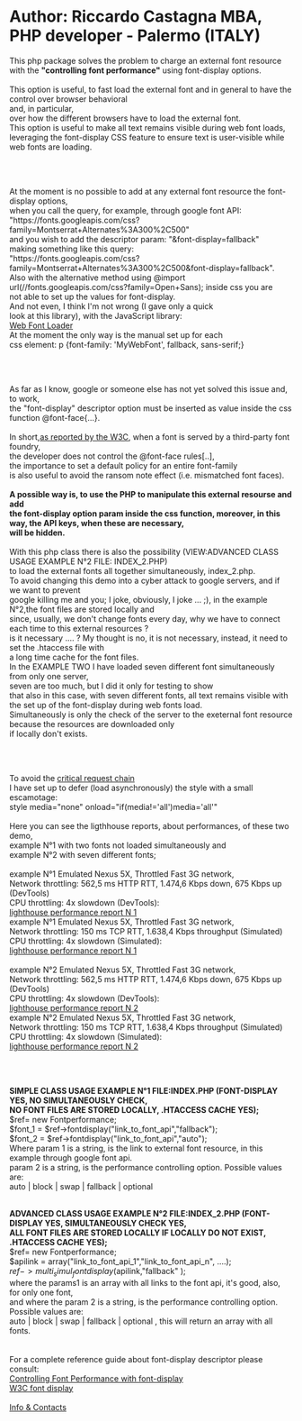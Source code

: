 <h1>Author: Riccardo Castagna MBA, PHP developer - Palermo (ITALY) </h1>
 <p>This php package solves the problem to charge an external font resource<br>                                                 
 with the <strong>"controlling font performance"</strong> using font-display options.<br><br>                                                 
 This option is useful, to fast load the external font and in general to have the control over browser behavioral<br>        
 and, in particular,<br> over how the different browsers have to load the external font.<br>                                     
 This option is useful to make all text remains visible during web font loads,<br>                                           
 leveraging the font-display CSS feature to ensure text is user-visible while web fonts are loading.</p><br><br>                     
 <p>At the moment is no possible to add at any external font resource the font-display options,<br>                             
 when you call the query, for example, through google font API:<br>                                                          
 "https://fonts.googleapis.com/css?family=Montserrat+Alternates%3A300%2C500"<br>                                             
 and you wish to add the descriptor param: "&font-display=fallback"<br>                                                      
 making something like this query:<br>                                                                                       
 "https://fonts.googleapis.com/css?family=Montserrat+Alternates%3A300%2C500&font-display=fallback".<br>                      
 Also with the alternative method using @import url(//fonts.googleapis.com/css?family=Open+Sans); inside css you are<br>     
 not able to set up the values for font-display.<br> And not even, I think I'm not wrong (I gave only a quick<br>                
 look at this library), with the JavaScript library:<br>                                                                     
 <a href="https://developers.google.com/fonts/docs/webfont_loader">Web Font Loader </a><br>                                                
 At the moment the only way is the manual set up for each<br>                                                                
 css element: p {font-family: 'MyWebFont', fallback, sans-serif;}</p><br><br>                                                        
 <p>As far as I know, google or someone else has not yet solved this issue and, to work,<br>                                    
 the "font-display" descriptor option must be inserted as value inside the css function @font-face{...}.<br><br>
 In short,<a href="https://www.w3.org/TR/css-fonts-4/#font-display-font-feature-values">as reported by the W3C</a>, when a font is served by a third-party font foundry,<br> the developer does not control the @font-face rules[..],<br>
 the importance to set a default policy for an entire font-family<br> is also useful to avoid the ransom note effect (i.e. mismatched font faces).<br><br> 
 <strong> A possible way is, to use the PHP to manipulate this external resourse and add<br>                                          
 the font-display option param inside the css function, moreover, in this way, the API keys, when these are necessary,<br>   
 will be hidden.</strong><br><br>                                                                                                        With this php class there is also the possibility (VIEW:ADVANCED CLASS USAGE EXAMPLE N&deg;2 FILE: INDEX_2.PHP)<br>             
 to load the external fonts all together simultaneously,  index_2.php.<br>                                                   
 To avoid changing this demo into a cyber attack to google servers, and if we want to prevent<br>                          
 google killing me and you; I joke, obviously, I joke ... ;), in the example N&deg;2,the font files are stored locally and<br>   
 since, usually, we don't change fonts every day, why we have to connect each time to this external resources ?<br>          
 is it necessary .... ? My thought is no, it is not necessary, instead, it need to set the .htaccess file with<br>           
 a long time cache for the font files.<br>                                                                                   
 In the EXAMPLE TWO I have loaded seven different font simultaneously from only one server,<br>                              
 seven are too much, but I did it only for testing to show<br>                                                               
 that also in this case, with seven different fonts, all text remains visible with<br>                 
 the set up of the font-display during web fonts load.<br>                                                                   
 Simultaneously is only the check of the server to the exeternal font resource because the resources are downloaded only<br>              if locally don't exists.</p><br><br>
<p>To avoid the <a href="https://developers.google.com/web/tools/lighthouse/audits/critical-request-chains">critical request chain</a><br>  I have set up to defer (load asynchronously) the style with a small escamotage:<br>                                         
 style media="none" onload="if(media!='all')media='all'"<br><br>                                                              
 Here you can see the ligthhouse reports, about performances, of these two demo,<br>example N&deg;1 with two fonts not loaded simultaneously and<br>
 example N&deg;2 with seven different fonts;<br><br>  
 example N&deg;1 Emulated Nexus 5X, Throttled Fast 3G network,<br> Network throttling: 562,5 ms HTTP RTT, 1.474,6 Kbps down, 675 Kbps up (DevTools)<br>
 CPU throttling: 4x slowdown (DevTools):<br> 
 <a href="https://googlechrome.github.io/lighthouse/viewer/?gist=b316fc892210f82dfcf56f5285c75ee6">lighthouse performance report N 1</a><br>
 example N&deg;1 Emulated Nexus 5X, Throttled Fast 3G network,<br> Network throttling: 150 ms TCP RTT, 1.638,4 Kbps throughput (Simulated)<br>
 CPU throttling: 4x slowdown (Simulated):<br>
 <a href="https://googlechrome.github.io/lighthouse/viewer/?gist=e79ffd09199fecaa5ecd35f84f3d32e8">lighthouse performance report N 1</a><br><br>                                          
 example N&deg;2 Emulated Nexus 5X, Throttled Fast 3G network,<br> Network throttling: 562,5 ms HTTP RTT, 1.474,6 Kbps down, 675 Kbps up (DevTools)<br>
 CPU throttling: 4x slowdown (DevTools):<br>
 <a href="https://googlechrome.github.io/lighthouse/viewer/?gist=23b8f92d04eb3f32f6cfd7e317535510">lighthouse performance report N 2</a><br>
 example N&deg;2 Emulated Nexus 5X, Throttled Fast 3G network,<br> Network throttling: 150 ms TCP RTT, 1.638,4 Kbps throughput (Simulated)<br>
 CPU throttling: 4x slowdown (Simulated):<br>
 <a href="https://googlechrome.github.io/lighthouse/viewer/?gist=b01c2975e469b0a2d36ea2224a78a84f">lighthouse performance report N 2</a></p><br><br>                                                                                                                       
                                                                                                                         
<p><strong>SIMPLE CLASS USAGE EXAMPLE N&deg;1 FILE:INDEX.PHP (FONT-DISPLAY YES, NO SIMULTANEOUSLY CHECK,<br> 
 NO FONT FILES ARE STORED LOCALLY, .HTACCESS CACHE YES);</strong><br>                                                      
 $ref= new Fontperformance;<br>                                                                                              
 $font_1 = $ref->fontdisplay("link_to_font_api","fallback");<br>                                                             
 $font_2 = $ref->fontdisplay("link_to_font_api","auto");<br>               
 Where param 1 is a string, is the link to external font resource, in this example through google font api.<br>              
 param 2 is a string, is the performance controlling option. Possible values are:<br>                                        
 auto | block | swap | fallback | optional<br><br>                                                                               
                                                                                                                         
<strong>ADVANCED CLASS USAGE EXAMPLE N&deg;2 FILE:INDEX_2.PHP (FONT-DISPLAY YES, SIMULTANEOUSLY CHECK YES,                          
ALL FONT FILES ARE STORED LOCALLY IF LOCALLY DO NOT EXIST, .HTACCESS CACHE YES);</strong>          
 $ref= new Fontperformance;                                                                                              
 $apilink = array("link_to_font_api_1","link_to_font_api_n", ....);                                                      
 $ref->multi_simul_fontdisplay($apilink,"fallback" );                                                                    
 where the params1 is an array with all links to the font api, it's good, also, for only one font,                    
 and where the param 2 is a string, is the performance controlling option. Possible values are:  
 auto | block | swap | fallback | optional , this will return an array with all fonts.<br>                                
<br> 
For a complete reference guide about font-display descriptor please consult:<br> 
<a href="https://developers.google.com/web/updates/2016/02/font-display">Controlling Font Performance with font-display</a><br>
<a href="https://www.w3.org/TR/css-fonts-4/#font-display-font-feature-values">W3C font display</a><br>
<br>
<a href="https://api.whatsapp.com/send?phone=393315954155">Info & Contacts</a> 
</p> 
